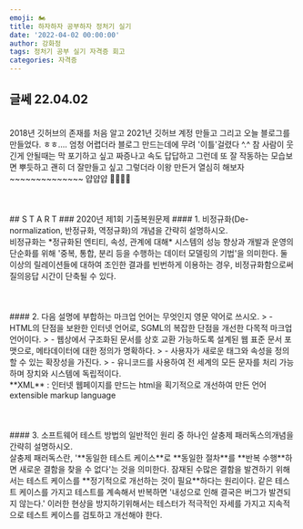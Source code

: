 ```yaml
---
emoji: 🏍
title: 하자하자 공부하자 정처기 실기 
date: '2022-04-02 00:00:00'
author: 강화정
tags: 정처기 공부 실기 자격증 회고
categories: 자격증
---
```


## 글쎄 22.04.02
<br/>
2018년 깃허브의 존재를 처음 알고 2021년 깃허브 계정 만들고
그리고 오늘 블로그를 만들었다. ㅎㅎ.... 엄청 어렵더라 블로그 만드는데에 무려 '이틀'걸렸다 ^.^
참 사람이 웃긴게 안될때는 막 포기하고 싶고 짜증나고 속도 답답하고 그런데
또 잘 작동하는 모습보면 뿌듯하고 괜히 더 잘만들고 싶고 그렇더라
이왕 만든거 열심히 해보자 ~~~~~~~~~~~~~~ 얍얍얍 🏃‍♀️🏃‍♂️
<br/>
<br/>
<br/>
<br/>
## S T A R T
### 2020년 제1회 기출복원문제
#### 1. 비정규화(De-normalization, 반정규화, 역정규화)의 개념을 간략히 설명하시오.
<br/>
비정규화는 *정규화된 엔티티, 속성, 관계에 대해* 시스템의 성능 향상과 개발과 운영의 단순화를 위해 
'중복, 통합, 분리 등을 수행하는 데이터 모델링의 기법'을 의미한다. 둘 이상의 릴레이션들에 대하여 조인한 결과를
빈번하게 이용하는 경우, 비정규화함으로써 질의응답 시간이 단축될 수 있다.
<br/>
<br/>
<br/>
<br/>
#### 2. 다음 설명에 부합하는 마크업 언어는 무엇인지 영문 약어로 쓰시오.
> - HTML의 단점을 보완한 인터넷 언어로, SGML의 복잡한 단점을 개선한 다목적 마크업 언어이다.
> - 웹상에서 구조화된 문서를 상호 교환 가능하도록 설계된 웹 표준 문서 포맷으로, 메타데이터에 대한 정의가 명확하다.
> - 사용자가 새로운 태그와 속성을 정의할 수 있는 확장성을 가진다.
> - 유니코드를 사용하여 전 세계의 모든 문자를 처리 가능하며 장치와 시스템에 독립적이다.
<br/>
**XML** : 인터넷 웹페이지를 만드는 html을 획기적으로 개선하여 만든 언어
             extensible markup language
<br/>
<br/>
<br/>
<br/>
#### 3. 소프트웨어 테스트 방법의 일반적인 원리 중 하나인 살충제 패러독스의개념을 간략히 설명하시오.
<br/>
살충제 패러독스란, '**동일한 테스트 케이스**로 **동일한 절차**를 **반복 수행**하면 새로운 결함을 찾을 수 없다'는 것을 의미한다. 
잠재된 수많은 결함을 발견하기 위해서는 테스트 케이스를 **정기적으로 개선하는 것이 필요**하다는 원리이다.
같은 테스트 케이스를 가지고 테스트를 계속해서 반복하면 '내성으로 인해 결국은 버그가 발견되지 않는다.'
이러한 현상을 방지하기위해서는 테스터가 적극적인 자세를 가지고 지속적으로 테스트 케이스를 검토하고
개선해야 한다.




```toc

```

